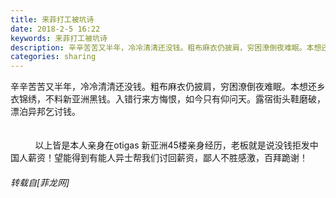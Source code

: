 ```yaml
---
title: 来菲打工被坑诗
date: 2018-2-5 16:22
keywords: 来菲打工被坑诗
description: 辛辛苦苦又半年，冷冷清清还没钱。粗布麻衣仍披肩，穷困潦倒夜难眠。本想还乡衣锦绣，不料新亚洲黑钱。入错行来方悔恨，如今只有仰问天。露宿街头鞋磨破，漂泊异邦乞讨钱。          以上皆是本人亲身在otigas 新亚洲45楼亲身经历，老板就是说没钱拒发中国人薪资！望能得到有能人异士帮我们讨回薪资，鄙人不胜感激，百拜跪谢！
categories: sharing
---
```

<td class="t_f" id="postmessage_1134196">

辛辛苦苦又半年，冷冷清清还没钱。粗布麻衣仍披肩，穷困潦倒夜难眠。本想还乡衣锦绣，不料新亚洲黑钱。入错行来方悔恨，如今只有仰问天。露宿街头鞋磨破，漂泊异邦乞讨钱。<br/>
<br/>
<br/>
          以上皆是本人亲身在otigas 新亚洲45楼亲身经历，老板就是说没钱拒发中国人薪资！望能得到有能人异士帮我们讨回薪资，鄙人不胜感激，百拜跪谢！</td>
###### 转载自[菲龙网]